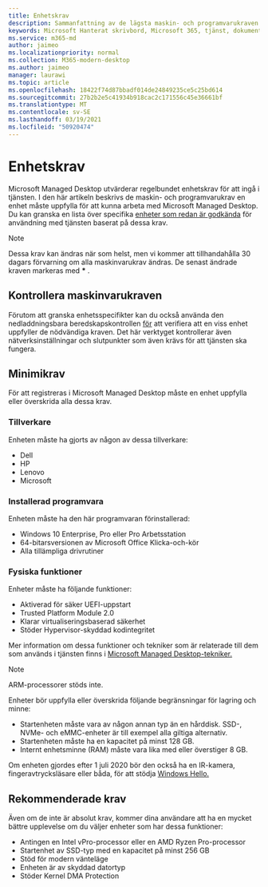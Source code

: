 ```yaml
---
title: Enhetskrav
description: Sammanfattning av de lägsta maskin- och programvarukraven för att enheter ska fungera med Microsoft Managed Desktop
keywords: Microsoft Hanterat skrivbord, Microsoft 365, tjänst, dokumentation
ms.service: m365-md
author: jaimeo
ms.localizationpriority: normal
ms.collection: M365-modern-desktop
ms.author: jaimeo
manager: laurawi
ms.topic: article
ms.openlocfilehash: 18422f74d87bbadf014de24849235ce5c25bd614
ms.sourcegitcommit: 27b2b2e5c41934b918cac2c171556c45e36661bf
ms.translationtype: MT
ms.contentlocale: sv-SE
ms.lasthandoff: 03/19/2021
ms.locfileid: "50920474"
---
```

# <a name="device-requirements"></a>Enhetskrav

Microsoft Managed Desktop utvärderar regelbundet enhetskrav för att ingå i tjänsten. I den här artikeln beskrivs de maskin- och programvarukrav en enhet måste uppfylla för att kunna arbeta med Microsoft Managed Desktop. Du kan granska en lista över specifika [enheter som redan är godkända](device-list.md) för användning med tjänsten baserat på dessa krav.

> [!NOTE]
> Dessa krav kan ändras när som helst, men vi kommer att tillhandahålla 30 dagars förvarning om alla maskinvarukrav ändras. De senast ändrade kraven markeras med **\*** . 

## <a name="check-hardware-requirements"></a>Kontrollera maskinvarukraven

Förutom att granska enhetsspecifikter kan du också använda den nedladdningsbara beredskapskontrollen [för](../get-ready/readiness-assessment-downloadable.md) att verifiera att en viss enhet uppfyller de nödvändiga kraven. Det här verktyget kontrollerar även nätverksinställningar och slutpunkter som även krävs för att tjänsten ska fungera.

## <a name="minimum-requirements"></a>Minimikrav

För att registreras i Microsoft Managed Desktop måste en enhet uppfylla eller överskrida alla dessa krav.

### <a name="manufacturer"></a>Tillverkare

Enheten måste ha gjorts av någon av dessa tillverkare:

- Dell
- HP
- Lenovo
- Microsoft


### <a name="installed-software"></a>Installerad programvara

Enheten måste ha den här programvaran förinstallerad:

- Windows 10 Enterprise, Pro eller Pro Arbetsstation
- 64-bitarsversionen av Microsoft Office Klicka-och-kör 
- Alla tillämpliga drivrutiner


### <a name="physical-features"></a>Fysiska funktioner

Enheter måste ha följande funktioner:

- Aktiverad för säker UEFI-uppstart 
- Trusted Platform Module 2.0 
- Klarar virtualiseringsbaserad säkerhet 
- Stöder Hypervisor-skyddad kodintegritet 

Mer information om dessa funktioner och tekniker som är relaterade till dem som används i tjänsten finns i [Microsoft Managed Desktop-tekniker.](../intro/technologies.md)

> [!NOTE]
> ARM-processorer stöds inte.

Enheter bör uppfylla eller överskrida följande begränsningar för lagring och minne:

- Startenheten måste vara av någon annan typ än en hårddisk. SSD-, NVMe- och eMMC-enheter är till exempel alla giltiga alternativ.
- Startenheten måste ha en kapacitet på minst 128 GB.
- Internt enhetsminne (RAM) måste vara lika med eller överstiger 8 GB.

Om enheten gjordes efter 1 juli 2020 bör den också ha en IR-kamera, fingeravtrycksläsare eller båda, för att stödja [Windows Hello.](/windows-hardware/design/device-experiences/windows-hello-enhanced-sign-in-security)

## <a name="recommended-requirements"></a>Rekommenderade krav

Även om de inte är absolut krav, kommer dina användare att ha en mycket bättre upplevelse om du väljer enheter som har dessa funktioner:

- Antingen en Intel vPro-processor eller en AMD Ryzen Pro-processor
- Startenhet av SSD-typ med en kapacitet på minst 256 GB
- Stöd för modern vänteläge
- Enheten är av skyddad datortyp
- Stöder Kernel DMA Protection